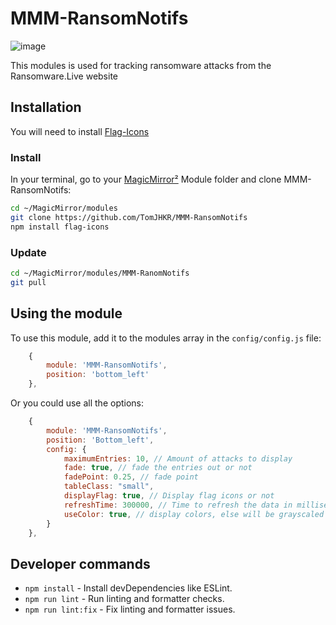 # MMM-RansomNotifs

![image](https://github.com/user-attachments/assets/00da42cf-60c7-4c6b-852b-c2c13427b445)

This modules is used for tracking ransomware attacks from the Ransomware.Live website

## Installation
You will need to install [Flag-Icons](https://www.npmjs.com/package/flag-icons?activeTab=readme)

### Install

In your terminal, go to your [MagicMirror²][mm] Module folder and clone MMM-RansomNotifs:

```bash
cd ~/MagicMirror/modules
git clone https://github.com/TomJHKR/MMM-RansomNotifs
npm install flag-icons
```

### Update

```bash
cd ~/MagicMirror/modules/MMM-RanomNotifs
git pull
```

## Using the module

To use this module, add it to the modules array in the `config/config.js` file:

```js
    {
        module: 'MMM-RansomNotifs',
        position: 'bottom_left'
    },
```

Or you could use all the options:

```js
    {
        module: 'MMM-RansomNotifs',
        position: 'Bottom_left',
        config: {
            maximumEntries: 10, // Amount of attacks to display
            fade: true, // fade the entries out or not
            fadePoint: 0.25, // fade point
            tableClass: "small",
            displayFlag: true, // Display flag icons or not
            refreshTime: 300000, // Time to refresh the data in milliseconds
            useColor: true, // display colors, else will be grayscaled
        }
    },
```

## Developer commands

- `npm install` - Install devDependencies like ESLint.
- `npm run lint` - Run linting and formatter checks.
- `npm run lint:fix` - Fix linting and formatter issues.

[mm]: https://github.com/MagicMirrorOrg/MagicMirror
